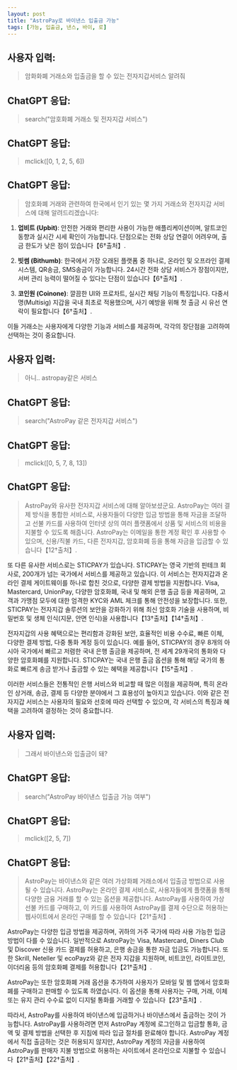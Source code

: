 ```yaml
---
layout: post
title: "AstroPay로 바이낸스 입출금 가능"
tags: [가능, 입출금, 낸스, 바이, 로]
---
```


## 사용자 입력:
> 암화화폐 거래소와 입출금을 할 수 있는 전자지갑서비스 알려줘

## ChatGPT 응답:
> search("암호화폐 거래소 및 전자지갑 서비스")

## ChatGPT 응답:
> mclick([0, 1, 2, 5, 6])

## ChatGPT 응답:
> 암호화폐 거래와 관련하여 한국에서 인기 있는 몇 가지 거래소와 전자지갑 서비스에 대해 알려드리겠습니다:

1. **업비트 (Upbit)**: 안전한 거래와 편리한 사용이 가능한 애플리케이션이며, 알트코인 동향과 실시간 시세 확인이 가능합니다. 단점으로는 전화 상담 연결이 어려우며, 출금 한도가 낮은 점이 있습니다【6†출처】.

2. **빗썸 (Bithumb)**: 한국에서 가장 오래된 플랫폼 중 하나로, 온라인 및 오프라인 결제 시스템, QR송금, SMS송금이 가능합니다. 24시간 전화 상담 서비스가 장점이지만, 서버 관리 능력이 떨어질 수 있다는 단점이 있습니다【6†출처】.

3. **코인원 (Coinone)**: 깔끔한 UI와 프로차트, 실시간 채팅 기능이 특징입니다. 다중서명(Multisig) 지갑을 국내 최초로 적용했으며, 사기 예방을 위해 첫 출금 시 유선 연락이 필요합니다【6†출처】.

이들 거래소는 사용자에게 다양한 기능과 서비스를 제공하며, 각각의 장단점을 고려하여 선택하는 것이 중요합니다.

## 사용자 입력:
> 아니.. astropay같은 서비스

## ChatGPT 응답:
> search("AstroPay 같은 전자지갑 서비스")

## ChatGPT 응답:
> mclick([0, 5, 7, 8, 13])

## ChatGPT 응답:
> AstroPay와 유사한 전자지갑 서비스에 대해 알아보셨군요. AstroPay는 여러 결제 방식을 통합한 서비스로, 사용자들이 다양한 입금 방법을 통해 자금을 조달하고 선불 카드를 사용하여 인터넷 상의 여러 플랫폼에서 상품 및 서비스의 비용을 지불할 수 있도록 해줍니다. AstroPay는 이메일을 통한 계정 확인 후 사용할 수 있으며, 신용/직불 카드, 다른 전자지갑, 암호화폐 등을 통해 자금을 입금할 수 있습니다【12†출처】.

또 다른 유사한 서비스로는 STICPAY가 있습니다. STICPAY는 영국 기반의 핀테크 회사로, 200개가 넘는 국가에서 서비스를 제공하고 있습니다. 이 서비스는 전자지갑과 온라인 결제 게이트웨이를 하나로 합친 것으로, 다양한 결제 방법을 지원합니다. Visa, Mastercard, UnionPay, 다양한 암호화폐, 국내 및 해외 은행 출금 등을 제공하며, 고객과 가맹점 모두에 대한 엄격한 KYC와 AML 체크를 통해 안전성을 보장합니다. 또한, STICPAY는 전자지갑 솔루션의 보안을 강화하기 위해 최신 암호화 기술을 사용하며, 비밀번호 및 생체 인식(지문, 안면 인식)을 사용합니다【13†출처】【14†출처】.

전자지갑의 사용 혜택으로는 편리함과 강화된 보안, 효율적인 비용 수수료, 빠른 이체, 다양한 결제 방법, 다중 통화 계정 등이 있습니다. 예를 들어, STICPAY의 경우 8개의 아시아 국가에서 빠르고 저렴한 국내 은행 출금을 제공하며, 전 세계 29개국의 통화와 다양한 암호화폐를 지원합니다. STICPAY는 국내 은행 출금 옵션을 통해 해당 국가의 통화로 빠르게 송금 받거나 출금할 수 있는 혜택을 제공합니다【15†출처】.

이러한 서비스들은 전통적인 은행 서비스와 비교할 때 많은 이점을 제공하며, 특히 온라인 상거래, 송금, 결제 등 다양한 분야에서 그 효용성이 높아지고 있습니다. 이와 같은 전자지갑 서비스는 사용자의 필요와 선호에 따라 선택할 수 있으며, 각 서비스의 특징과 혜택을 고려하여 결정하는 것이 중요합니다.

## 사용자 입력:
> 그래서 바이낸스와 입출금이 돼?

## ChatGPT 응답:
> search("AstroPay 바이낸스 입출금 가능 여부")

## ChatGPT 응답:
> mclick([2, 5, 7])

## ChatGPT 응답:
> AstroPay는 바이낸스와 같은 여러 가상화폐 거래소에서 입출금 방법으로 사용될 수 있습니다. AstroPay는 온라인 결제 서비스로, 사용자들에게 플랫폼을 통해 다양한 금융 거래를 할 수 있는 옵션을 제공합니다. AstroPay를 사용하여 가상 선불 카드를 구매하고, 이 카드를 사용하여 AstroPay를 결제 수단으로 허용하는 웹사이트에서 온라인 구매를 할 수 있습니다【21†출처】.

AstroPay는 다양한 입금 방법을 제공하며, 귀하의 거주 국가에 따라 사용 가능한 입금 방법이 다를 수 있습니다. 일반적으로 AstroPay는 Visa, Mastercard, Diners Club 및 Discover 신용 카드 결제를 허용하고, 은행 송금을 통한 자금 입금도 가능합니다. 또한 Skrill, Neteller 및 ecoPayz와 같은 전자 지갑을 지원하며, 비트코인, 라이트코인, 이더리움 등의 암호화폐 결제를 허용합니다【21†출처】.

AstroPay는 또한 암호화폐 거래 옵션을 추가하여 사용자가 모바일 및 웹 앱에서 암호화폐를 구매하고 판매할 수 있도록 하였습니다. 이 옵션을 통해 사용자는 구매, 거래, 이체 또는 유지 관리 수수료 없이 디지털 통화를 거래할 수 있습니다【23†출처】.

따라서, AstroPay를 사용하여 바이낸스에 입금하거나 바이낸스에서 출금하는 것이 가능합니다. AstroPay를 사용하려면 먼저 AstroPay 계정에 로그인하고 입금할 통화, 금액 및 결제 방법을 선택한 후 지침에 따라 입금 절차를 완료해야 합니다. AstroPay 계정에서 직접 출금하는 것은 허용되지 않지만, AstroPay 계정의 자금을 사용하여 AstroPay를 판매자 지불 방법으로 허용하는 사이트에서 온라인으로 지불할 수 있습니다【21†출처】【22†출처】.

